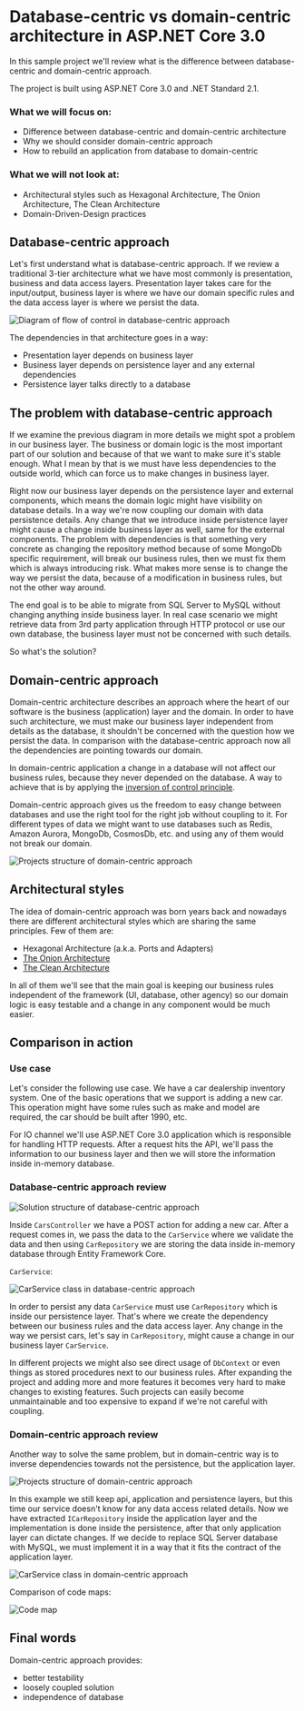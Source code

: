 # Database-centric vs domain-centric architecture in ASP.NET Core 3.0
In this sample project we'll review what is the difference between database-centric and domain-centric approach. 

The project is built using ASP.NET Core 3.0 and .NET Standard 2.1.


### What we will focus on:
- Difference between database-centric and domain-centric architecture
- Why we should consider domain-centric approach
- How to rebuild an application from database to domain-centric


### What we will not look at:
 - Architectural styles such as Hexagonal Architecture, The Onion Architecture, The Clean Architecture
 - Domain-Driven-Design practices
 
 
## Database-centric approach
Let's first understand what is database-centric approach. If we review a traditional 3-tier architecture what we have most commonly is presentation, business and data access layers. Presentation layer takes care for the input/output, business layer is where we have our domain specific rules and the data access layer is where we persist the data.

![Diagram of flow of control in database-centric approach](docs/images/database_centric.png)

The dependencies in that architecture goes in a way:
- Presentation layer depends on business layer
- Business layer depends on persistence layer and any external dependencies
- Persistence layer talks directly to a database


## The problem with database-centric approach
If we examine the previous diagram in more details we might spot a problem in our business layer. The business or domain logic is the most important part of our solution and because of that we want to make sure it's stable enough. What I mean by that is we must have less dependencies to the outside world, which can force us to make changes in business layer.

Right now our business layer depends on the persistence layer and external components, which means the domain logic might have visibility on database details. In a way we're now coupling our domain with data persistence details. Any change that we introduce inside persistence layer might cause a change inside business layer as well, same for the external components. The problem with dependencies is that something very concrete as changing the repository method because of some MongoDb specific requirement, will break our business rules, then we must fix them which is always introducing risk. What makes more sense is to change the way we persist the data, because of a modification in business rules, but not the other way around.

The end goal is to be able to migrate from SQL Server to MySQL without changing anything inside business layer. 
In real case scenario we might retrieve data from 3rd party application through HTTP protocol or use our own database, the business layer must not be concerned with such details.

So what's the solution?


## Domain-centric approach
Domain-centric architecture describes an approach where the heart of our software is the business (application) layer and the domain. In order to have such architecture, we must make our business layer independent from details as the database, it shouldn't be concerned with the question how we persist the data. In comparison with the database-centric approach now all the dependencies are pointing towards our domain.

In domain-centric application a change in a database will not affect our business rules, because they never depended on the database. A way to achieve that is by applying the [inversion of control principle](https://en.wikipedia.org/wiki/Inversion_of_control).

Domain-centric approach gives us the freedom to easy change between databases and use the right tool for the right job without coupling to it. For different types of data we might want to use databases such as Redis, Amazon Aurora, MongoDb, CosmosDb, etc. and using any of them would not break our domain.

![Projects structure of domain-centric approach](docs/images/domain_centric.png)


## Architectural styles
The idea of domain-centric approach was born years back and nowadays there are different architectural styles which are sharing the same principles. Few of them are:
- Hexagonal Architecture (a.k.a. Ports and Adapters)
- [The Onion Architecture](https://jeffreypalermo.com/2008/07/the-onion-architecture-part-1/)
- [The Clean Architecture](https://blog.cleancoder.com/uncle-bob/2012/08/13/the-clean-architecture.html)

In all of them we'll see that the main goal is keeping our business rules independent of the framework (UI, database, other agency) so our domain logic is easy testable and a change in any component would be much easier.


## Comparison in action


### Use case
Let's consider the following use case. We have a car dealership inventory system. One of the basic operations that we support is adding a new car. This operation might have some rules such as make and model are required, the car should be built after 1990, etc.

For IO channel we'll use ASP.NET Core 3.0 application which is responsible for handling HTTP requests. After a request hits the API, we'll pass the information to our business layer and then we will store the information inside in-memory database.


### Database-centric approach review

![Solution structure of database-centric approach](docs/images/database_centric_project_structure.png)

Inside `CarsController` we have a POST action for adding a new car. After a request comes in, we pass the data to the `CarService` where we validate the data and then using `CarRepository` we are storing the data inside in-memory database through Entity Framework Core.

`CarService`:

![CarService class in database-centric approach](docs/images/database_centric_car_service.png)

In order to persist any data `CarService` must use `CarRepository` which is inside our persistence layer. That's where we create the dependency between our business rules and the data access layer. Any change in the way we persist cars, let's say in `CarRepository`, might cause a change in our business layer `CarService`.

In different projects we might also see direct usage of `DbContext` or even things as stored procedures next to our business rules. After expanding the project and adding more and more features it becomes very hard to make changes to existing features. Such projects can easily become unmaintainable and too expensive to expand if we're not careful with coupling.


### Domain-centric approach review
Another way to solve the same problem, but in domain-centric way is to inverse dependencies towards not the persistence, but the application layer.

![Projects structure of domain-centric approach](docs/images/domain_centric_project_structure.png)

In this example we still keep api, application and persistence layers, but this time our service doesn't know for any data access related details. Now we have extracted `ICarRepository` inside the application layer and the implementation is done inside the persistence, after that only application layer can dictate changes. If we decide to replace SQL Server database with MySQL, we must implement it in a way that it fits the contract of the application layer.

![CarService class in domain-centric approach](docs/images/domain_centric_car_service.png)

Comparison of code maps:

![Code map](docs/images/code-map.png)

## Final words

Domain-centric approach provides:
- better testability
- loosely coupled solution
- independence of database
